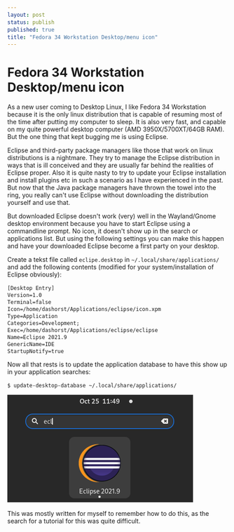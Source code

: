 ```yaml
---
layout: post
status: publish
published: true
title: "Fedora 34 Workstation Desktop/menu icon"
---
```

# Fedora 34 Workstation Desktop/menu icon

As a new user coming to Desktop Linux, I like Fedora 34 Workstation because 
it is the only linux distribution that is capable of resuming most of the time 
after putting my computer to sleep. It is also very fast, and capable on my
quite powerful desktop computer (AMD 3950X/5700XT/64GB RAM). But the one thing
that kept bugging me is using Eclipse.

Eclipse and third-party package managers like those that work on linux distributions
is a nightmare. They try to manage the Eclipse distribution in ways that is ill 
conceived and they are usually far behind the realities of Eclipse proper. Also it is
quite nasty to try to update your Eclipse installation and install plugins etc in such
a scenario as I have experienced in the past. But now that the Java package managers
have thrown the towel into the ring, you really can't use Eclipse without downloading
the distribution yourself and use that.

But downloaded Eclipse doesn't work (very) well in the Wayland/Gnome desktop environment
because you have to start Eclipse using a commandline prompt. No icon, it doesn't show
up in the search or applications list. But using the following settings you can make this
happen and have your downloaded Eclipse become a first party on your desktop.

Create a tekst file called `eclipe.desktop` in `~/.local/share/applications/` and add the
following contents (modified for your system/installation of Eclipse obviously):

```
[Desktop Entry]
Version=1.0
Terminal=false
Icon=/home/dashorst/Applications/eclipse/icon.xpm
Type=Application
Categories=Development;
Exec=/home/dashorst/Applications/eclipse/eclipse
Name=Eclipse 2021.9
GenericName=IDE
StartupNotify=true
```

Now all that rests is to update the application database to have this show up in your
application searches:

```
$ update-desktop-database ~/.local/share/applications/
```
![Eclipse icon shows up in search](eclipse-in-search.png)

This was mostly written for myself to remember how to do this, as the search for a
tutorial for this was quite difficult.

